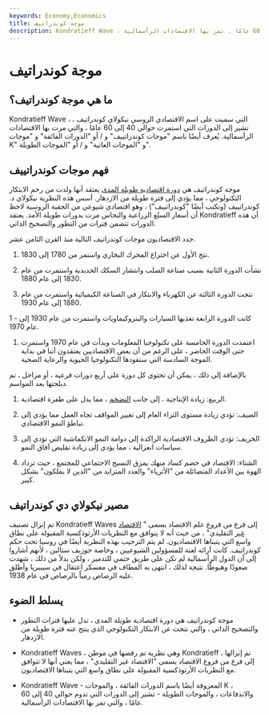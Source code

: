 ```yaml
---
keywords: Economy,Economics
title: موجة كوندراتيف
description: Kondratieff Wave ، التي سميت على اسم الاقتصادي الروسي نيكولاي كوندراتيف ، تشير إلى دورات تستمر حتى 60 عامًا ، تمر بها الاقتصادات الرأسمالية.
---
```


# موجة كوندراتيف
## ما هي موجة كوندراتيف؟

Kondratieff Wave ، التي سميت على اسم الاقتصادي الروسي نيكولاي كوندراتيف ، تشير إلى الدورات التي استمرت حوالي 40 إلى 60 عامًا ، والتي مرت بها الاقتصادات الرأسمالية. يُعرف أيضًا باسم "موجات كوندراتييف" و / أو "الدورات الفائقة" و "موجات K" و "الموجات العاتية" و / أو "الموجات الطويلة".

## فهم موجات كوندراتييف

موجة كوندراتيف هي [دورة اقتصادية طويلة المدى](/economic-cycle) يعتقد أنها ولدت من رحم الابتكار التكنولوجي ، مما يؤدي إلى فترة طويلة من الازدهار. أسس هذه النظرية نيكولاي د. كوندراتييف (وتكتب أيضًا "كوندراتييف") ، وهو اقتصادي شيوعي من الحقبة الروسية لاحظ أن أسعار السلع الزراعية والنحاس مرت بدورات طويلة الأمد. يعتقد Kondratieff أن هذه الدورات تتضمن فترات من التطور والتصحيح الذاتي.

حدد الاقتصاديون موجات كوندراتيف التالية منذ القرن الثامن عشر.

1. نتج الأول عن اختراع المحرك البخاري واستمر من 1780 إلى 1830.

1. نشأت الدورة الثانية بسبب صناعة الصلب وانتشار السكك الحديدية واستمرت من عام 1830 إلى عام 1880.

1. نتجت الدورة الثالثة عن الكهرباء والابتكار في الصناعة الكيميائية واستمرت من عام 1880 إلى عام 1930.

1 - كانت الدورة الرابعة تغذيها السيارات والبتروكيماويات واستمرت من عام 1930 إلى عام 1970.

1. اعتمدت الدورة الخامسة على تكنولوجيا المعلومات وبدأت في عام 1970 واستمرت حتى الوقت الحاضر ، على الرغم من أن بعض الاقتصاديين يعتقدون أننا في بداية الموجة السادسة التي ستقودها التكنولوجيا الحيوية والرعاية الصحية.

بالإضافة إلى ذلك ، يمكن أن تحتوي كل دورة على أربع دورات فرعية ، أو مراحل ، تم دبلجتها بعد المواسم.

1. الربيع: زيادة الإنتاجية ، إلى جانب [التضخم](/inflation) ، مما يدل على طفرة اقتصادية.

1. الصيف: تؤدي زيادة مستوى الثراء العام إلى تغيير المواقف تجاه العمل مما يؤدي إلى تباطؤ النمو الاقتصادي.

1. الخريف: تؤدي الظروف الاقتصادية الراكدة إلى دوامة النمو الانكماشية التي تؤدي إلى سياسات انعزالية ، مما يؤدي إلى زيادة تقليص آفاق النمو.

1. الشتاء: الاقتصاد في خضم كساد منهك يمزق النسيج الاجتماعي للمجتمع ، حيث تزداد الهوة بين الأعداد المتضائلة من "الأثرياء" والعدد المتزايد من "الذين لا يملكون" بشكل كبير.

## مصير نيكولاي دي كوندراتيف

تم إنزال تصنيف Kondratieff Waves إلى فرع من فروع علم الاقتصاد يسمى " [الاقتصاد غير](/heterodox-economics) التقليدي" ، من حيث أنه لا يتوافق مع النظريات الأرثوذكسية المقبولة على نطاق واسع التي يتبناها الاقتصاديون. لم يتم الترحيب بهذه النظرية أيضًا في روسيا تحت حكم كوندراتيف. كانت آرائه لعنة للمسؤولين الشيوعيين ، وخاصة جوزيف ستالين ، لأنهم أشاروا إلى أن الدول الرأسمالية لم تكن على طريق حتمي للتدمير ، ولكن بدلاً من ذلك ، شهدت صعودًا وهبوطًا. نتيجة لذلك ، انتهى به المطاف في معسكر اعتقال في سيبيريا وأطلق عليه الرصاص رمياً بالرصاص في عام 1938.

## يسلط الضوء

- موجة كوندراتيف هي دورة اقتصادية طويلة المدى ، تدل عليها فترات التطور والتصحيح الذاتي ، والتي نتجت عن الابتكار التكنولوجي الذي ينتج عنه فترة طويلة من الازدهار.

- Kondratieff Waves ، وهي نظرية تم رفضها في موطن Kondratieff ، تم إنزالها إلى فرع من فروع الاقتصاد يسمى "الاقتصاد غير التقليدي" ، مما يعني أنها لا تتوافق مع النظريات الأرثوذكسية المقبولة على نطاق واسع التي يتبناها الاقتصاديون.

- Kondratieff Wave - المعروفة أيضًا باسم الدورات الفائقة ، والموجات K ، والاندفاعات ، والموجات الطويلة - تشير إلى الدورات التي تدوم حوالي 40 إلى 60 عامًا ، والتي تمر بها الاقتصادات الرأسمالية.

